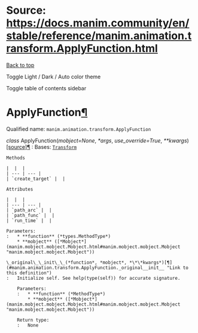 # Source: https://docs.manim.community/en/stable/reference/manim.animation.transform.ApplyFunction.html

[Back to top](#)

Toggle Light / Dark / Auto color theme

Toggle table of contents sidebar

ApplyFunction[¶](#applyfunction "Link to this heading")
=======================================================

Qualified name: `manim.animation.transform.ApplyFunction`

*class* ApplyFunction(*mobject=None*, *\*args*, *use\_override=True*, *\*\*kwargs*)[[source]](../_modules/manim/animation/transform.html#ApplyFunction)[¶](#manim.animation.transform.ApplyFunction "Link to this definition")
:   Bases: [`Transform`](manim.animation.transform.Transform.html#manim.animation.transform.Transform "manim.animation.transform.Transform")

    Methods

    |  |  |
    | --- | --- |
    | `create_target` |  |

    Attributes

    |  |  |
    | --- | --- |
    | `path_arc` |  |
    | `path_func` |  |
    | `run_time` |  |

    Parameters:
    :   * **function** (*types.MethodType*)
        * **mobject** ([*Mobject*](manim.mobject.mobject.Mobject.html#manim.mobject.mobject.Mobject "manim.mobject.mobject.Mobject"))

    \_original\_\_init\_\_(*function*, *mobject*, *\*\*kwargs*)[¶](#manim.animation.transform.ApplyFunction._original__init__ "Link to this definition")
    :   Initialize self. See help(type(self)) for accurate signature.

        Parameters:
        :   * **function** (*MethodType*)
            * **mobject** ([*Mobject*](manim.mobject.mobject.Mobject.html#manim.mobject.mobject.Mobject "manim.mobject.mobject.Mobject"))

        Return type:
        :   None